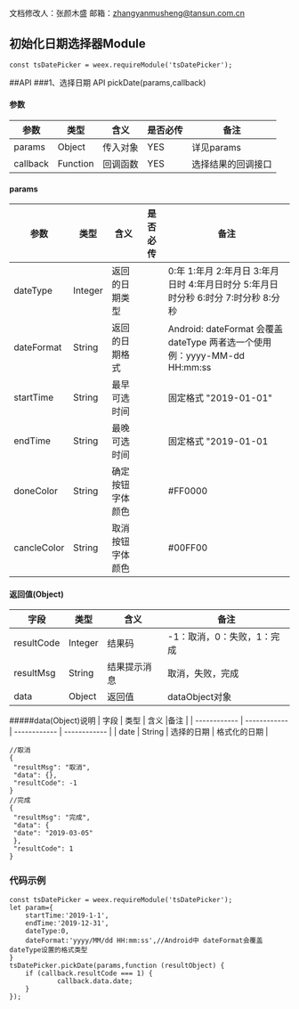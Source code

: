 文档修改人：张颜木盛
邮箱：zhangyanmusheng@tansun.com.cn
## 初始化日期选择器Module
````
const tsDatePicker = weex.requireModule('tsDatePicker');
````
##API
###1、选择日期 API
pickDate(params,callback)
#### 参数
|  参数 | 类型  | 含义  | 是否必传 | 备注 |
| ------------ | ------------ | ------------ | ------------ | ------------ |
| params  |  Object | 传入对象  | YES | 详见params |
| callback  |  Function | 回调函数 | YES | 选择结果的回调接口 |

#### params
|  参数 | 类型  | 含义  |是否必传 |备注 |
| ------------ | ------------ | ------------ | ------------ | ------------ |
| dateType  | Integer | 返回的日期类型  |  | 0:年 1:年月 2:年月日 3:年月日时 4:年月日时分 5:年月日时分秒 6:时分 7:时分秒 8:分秒  |
| dateFormat  | String | 返回的日期格式  |  | Android: dateFormat 会覆盖 dateType 两者选一个使用 例：yyyy-MM-dd HH:mm:ss  |
| startTime  | String | 最早可选时间  |  | 固定格式 "2019-01-01" |
| endTime | String | 最晚可选时间  |  | 固定格式 "2019-01-01 |
| doneColor |  String | 确定按钮字体颜色  | | #FF0000 |
| cancleColor |  String | 取消按钮字体颜色  | |#00FF00 |


#### 返回值(Object)
|  字段 | 类型  | 含义  |备注 |
| ------------ | ------------ | ------------ | ------------ |
| resultCode  | Integer  | 结果码  |   -1：取消，0：失败，1：完成 |
| resultMsg  |  String | 结果提示消息  |  取消，失败，完成 |
| data  | Object  | 返回值  | dataObject对象  |

#####data(Object)说明
|  字段 | 类型  | 含义  |备注 |
| ------------ | ------------ | ------------ | ------------ |
| date  |  String | 选择的日期  |  格式化的日期   |

````
//取消
{
 "resultMsg": "取消",
 "data": {},
 "resultCode": -1
}
//完成
{
 "resultMsg": "完成",
 "data": {
 "date": "2019-03-05"
 },
 "resultCode": 1
}
````

### 代码示例
````
const tsDatePicker = weex.requireModule('tsDatePicker');
let param={
	startTime:'2019-1-1',
	endTime:'2019-12-31',
	dateType:0,
	dateFormat:'yyyy/MM/dd HH:mm:ss',//Android中 dateFormat会覆盖 dateType设置的格式类型
}
tsDatePicker.pickDate(params,function (resultObject) {
	if (callback.resultCode === 1) {
			callback.data.date;
	}
});
````
